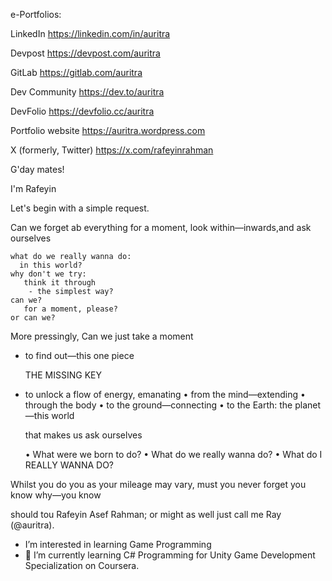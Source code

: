 e-Portfolios:
     
   LinkedIn
     https://linkedin.com/in/auritra
     
   Devpost
     https://devpost.com/auritra

   GitLab
     https://gitlab.com/auritra
     
   Dev Community
     https://dev.to/auritra

   DevFolio
      https://devfolio.cc/auritra
     
   Portfolio website
     https://auritra.wordpress.com

   X (formerly, Twitter)
     https://x.com/rafeyinrahman



G'day mates!

I'm Rafeyin

Let's begin
with a simple request.

Can we forget ab
everything for a moment, look
within—inwards,and ask
ourselves

    what do we really wanna do:
      in this world?
    why don't we try:
       think it through
        - the simplest way?
    can we?
       for a moment, please?
    or can we?

More pressingly,
Can we just take a moment
- to find out—this one piece

     THE MISSING KEY
  
- to unlock a flow of energy, emanating
   • from the mind—extending
   • through the body
   • to the ground—connecting
   • to the Earth: the planet—this world

  that makes us ask ourselves
  
    • What were we born to do?
    • What do we really wanna do?
    • What do I REALLY WANNA DO?

Whilst you do you as your mileage may vary, must you never forget you know why—you know
    


should tou
  Rafeyin Asef Rahman; or might as well just call me Ray (@auritra).
- I’m interested in learning Game Programming 
- 🌱 I’m currently learning C# Programming for Unity Game Development Specialization on Coursera.


<!---
auritra/auritra is a ✨ special ✨ repository because its `README.md` (this file) appears on your GitHub profile.
You can click the Preview link to take a look at your changes.
--->
